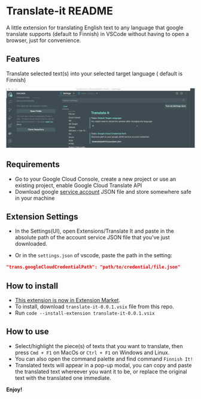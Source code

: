 # Translate-it README

A little extension for translating English text to any language that google translate supports (default to Finnish) in VSCode without having to open a browser, just for convenience.

## Features

Translate selected text(s) into your selected target language ( default is Finnish)

![translate-it](./translate_it.gif)

## Requirements

- Go to your Google Cloud Console, create a new project or use an existing project, enable Google Cloud Translate API
- Download google [service account](https://cloud.google.com/iam/docs/creating-managing-service-accounts) JSON file and store somewhere safe in your machine

## Extension Settings

- In the Settings(UI), open Extensions/Translate It and paste in the absolute path of the account service JSON file that you've just downloaded.

- Or in the `settings.json` of vscode, paste the path in the setting:

```json
"trans.googleCloudCredentialPath": "path/to/credential/file.json"
```

## How to install

- [This extension is now in Extension Market](!https://marketplace.visualstudio.com/items?itemName=dangquangdon.translate-it).
- To install, download `translate-it-0.0.1.vsix` file from this repo.
- Run `code --install-extension translate-it-0.0.1.vsix`

## How to use

- Select/highlight the piece(s) of texts that you want to translate, then press `Cmd + F1` on MacOs or `Ctrl + F1` on Windows and Linux.
- You can also open the command palette and find command `Finnish It!`
- Translated texts will appear in a pop-up modal, you can copy and paste the translated text whereever you want it to be, or replace the original text with the translated one immediate.

**Enjoy!**
